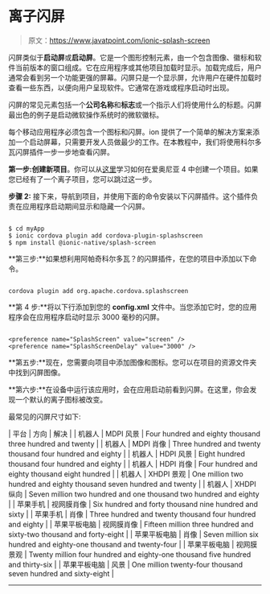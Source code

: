# 离子闪屏

> 原文：<https://www.javatpoint.com/ionic-splash-screen>

闪屏类似于**启动屏**或**启动屏**。它是一个图形控制元素，由一个包含图像、徽标和软件当前版本的窗口组成。它在应用程序或其他项目加载时显示。加载完成后，用户通常会看到另一个功能更强的屏幕。闪屏只是一个显示屏，允许用户在硬件加载时查看一些东西，以便向用户呈现软件。它通常在游戏或程序启动时出现。

闪屏的常见元素包括一个**公司名称**和**标志**或一个指示人们将使用什么的标题。闪屏最出色的例子是启动微软操作系统时的微软徽标。

每个移动应用程序必须包含一个图标和闪屏。ion 提供了一个简单的解决方案来添加一个启动屏幕，只需要开发人员做最少的工作。在本教程中，我们将使用科尔多瓦闪屏插件一步一步地查看闪屏。

**第一步:**创建**新项目**。你可以从[这里](ionic-installation)学习如何在爱奥尼亚 4 中创建一个项目。如果您已经有了一个离子项目，您可以跳过这一步。

**步骤 2:** 接下来，导航到项目，并使用下面的命令安装以下闪屏插件。这个插件负责在应用程序启动期间显示和隐藏一个闪屏。

```

$ cd myApp
$ ionic cordova plugin add cordova-plugin-splashscreen
$ npm install @ionic-native/splash-screen

```

**第三步:**如果想利用阿帕奇科尔多瓦？的闪屏插件，在您的项目中添加以下命令。

```

cordova plugin add org.apache.cordova.splashscreen

```

**第 4 步:**将以下行添加到您的 **config.xml** 文件中。当您添加它时，您的应用程序会在应用程序启动时显示 3000 毫秒的闪屏。

```

<preference name="SplashScreen" value="screen" />
<preference name="SplashScreenDelay" value="3000" />

```

**第五步:**现在，您需要向项目中添加图像和图标。您可以在项目的资源文件夹中找到闪屏图像。

**第六步:**在设备中运行该应用时，会在应用启动前看到闪屏。在这里，你会发现一个默认的离子图标被改变。

最常见的闪屏尺寸如下:

| 平台 | 方向 | 解决 |
| 机器人 | MDPI 风景 | Four hundred and eighty thousand three hundred and twenty |
| 机器人 | MDPI 肖像 | Three hundred and twenty thousand four hundred and eighty |
| 机器人 | HDPI 风景 | Eight hundred thousand four hundred and eighty |
| 机器人 | HDPI 肖像 | Four hundred and eighty thousand eight hundred |
| 机器人 | XHDPI 景观 | One million two hundred and eighty thousand seven hundred and twenty |
| 机器人 | XHDPI 纵向 | Seven million two hundred and one thousand two hundred and eighty |
| 苹果手机 | 视网膜肖像 | Six hundred and forty thousand nine hundred and sixty |
| 苹果手机 | 肖像 | Three hundred and twenty thousand four hundred and eighty |
| 苹果平板电脑 | 视网膜肖像 | Fifteen million three hundred and sixty-two thousand and forty-eight |
| 苹果平板电脑 | 肖像 | Seven million six hundred and eighty-one thousand and twenty-four |
| 苹果平板电脑 | 视网膜景观 | Twenty million four hundred and eighty-one thousand five hundred and thirty-six |
| 苹果平板电脑 | 风景 | One million twenty-four thousand seven hundred and sixty-eight |

* * *